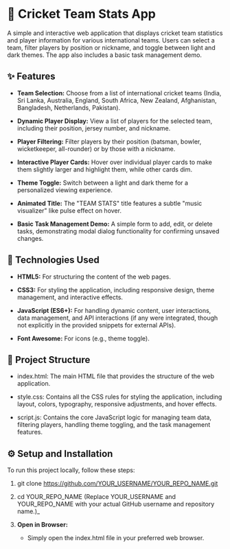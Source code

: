 🏏 Cricket Team Stats App
=========================

A simple and interactive web application that displays cricket team statistics and player information for various international teams. Users can select a team, filter players by position or nickname, and toggle between light and dark themes. The app also includes a basic task management demo.

✨ Features
----------

*   **Team Selection:** Choose from a list of international cricket teams (India, Sri Lanka, Australia, England, South Africa, New Zealand, Afghanistan, Bangladesh, Netherlands, Pakistan).
    
*   **Dynamic Player Display:** View a list of players for the selected team, including their position, jersey number, and nickname.
    
*   **Player Filtering:** Filter players by their position (batsman, bowler, wicketkeeper, all-rounder) or by those with a nickname.
    
*   **Interactive Player Cards:** Hover over individual player cards to make them slightly larger and highlight them, while other cards dim.
    
*   **Theme Toggle:** Switch between a light and dark theme for a personalized viewing experience.
    
*   **Animated Title:** The "TEAM STATS" title features a subtle "music visualizer" like pulse effect on hover.
    
*   **Basic Task Management Demo:** A simple form to add, edit, or delete tasks, demonstrating modal dialog functionality for confirming unsaved changes.
    

🚀 Technologies Used
--------------------

*   **HTML5:** For structuring the content of the web pages.
    
*   **CSS3:** For styling the application, including responsive design, theme management, and interactive effects.
    
*   **JavaScript (ES6+):** For handling dynamic content, user interactions, data management, and API interactions (if any were integrated, though not explicitly in the provided snippets for external APIs).
    
*   **Font Awesome:** For icons (e.g., theme toggle).
    

📁 Project Structure
--------------------

*   index.html: The main HTML file that provides the structure of the web application.
    
*   style.css: Contains all the CSS rules for styling the application, including layout, colors, typography, responsive adjustments, and hover effects.
    
*   script.js: Contains the core JavaScript logic for managing team data, filtering players, handling theme toggling, and the task management features.
    

⚙️ Setup and Installation
-------------------------

To run this project locally, follow these steps:

1.  git clone https://github.com/YOUR_USERNAME/YOUR_REPO_NAME.git
2.  cd YOUR_REPO_NAME (Replace YOUR_USERNAME and YOUR_REPO_NAME with your actual GitHub username and repository name.)_
    
3.  **Open in Browser:**
    
    *   Simply open the index.html file in your preferred web browser.
